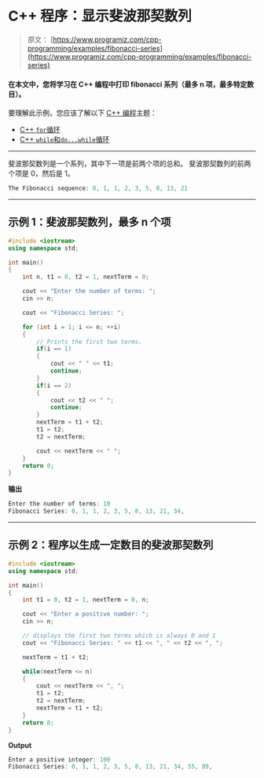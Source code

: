 # C++ 程序：显示斐波那契数列

> 原文： [https://www.programiz.com/cpp-programming/examples/fibonacci-series](https://www.programiz.com/cpp-programming/examples/fibonacci-series)

#### 在本文中，您将学习在 C++ 编程中打印 fibonacci 系列（最多 n 项，最多特定数目）。

要理解此示例，您应该了解以下 [C++ 编程](/cpp-programming "C++ tutorial")主题：

*   [C++ `for`循环](/cpp-programming/for-loop) 
*   [C++ `while`和`do...while`循环](/cpp-programming/do-while-loop)

* * *

斐波那契数列是一个系列，其中下一项是前两个项的总和。 斐波那契数列的前两个项是 0，然后是 1。

```cpp
The Fibonacci sequence: 0, 1, 1, 2, 3, 5, 8, 13, 21
```

* * *

## 示例 1：斐波那契数列，最多 n 个项

```cpp
#include <iostream>
using namespace std;

int main()
{
    int n, t1 = 0, t2 = 1, nextTerm = 0;

    cout << "Enter the number of terms: ";
    cin >> n;

    cout << "Fibonacci Series: ";

    for (int i = 1; i <= n; ++i)
    {
        // Prints the first two terms.
        if(i == 1)
        {
            cout << " " << t1;
            continue;
        }
        if(i == 2)
        {
            cout << t2 << " ";
            continue;
        }
        nextTerm = t1 + t2;
        t1 = t2;
        t2 = nextTerm;

        cout << nextTerm << " ";
    }
    return 0;
} 
```

**输出**

```cpp
Enter the number of terms: 10
Fibonacci Series: 0, 1, 1, 2, 3, 5, 8, 13, 21, 34, 
```

* * *

## 示例 2：程序以生成一定数目的斐波那契数列

```cpp
#include <iostream>
using namespace std;

int main()
{
    int t1 = 0, t2 = 1, nextTerm = 0, n;

    cout << "Enter a positive number: ";
    cin >> n;

    // displays the first two terms which is always 0 and 1
    cout << "Fibonacci Series: " << t1 << ", " << t2 << ", ";

    nextTerm = t1 + t2;

    while(nextTerm <= n)
    {
        cout << nextTerm << ", ";
        t1 = t2;
        t2 = nextTerm;
        nextTerm = t1 + t2;
    }
    return 0;
} 
```

**Output**

```cpp
Enter a positive integer: 100
Fibonacci Series: 0, 1, 1, 2, 3, 5, 8, 13, 21, 34, 55, 89, 
```